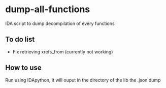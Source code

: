 # dump-all-functions
IDA script to dump decompilation of every functions

## To do list
- Fix retrieving xrefs_from (currently not working) 

## How to use
Run using IDApython, it will ouput in the directory of the lib the .json dump
